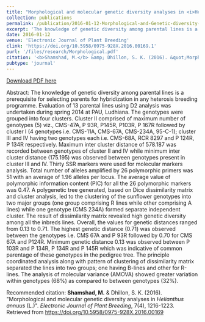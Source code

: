 ```yaml
---
title: "Morphological and molecular genetic diversity analyses in <i>Helianthus annuus</i> (L.)"
collection: publications
permalink: /publication/2016-01-12-Morphological-and-Genetic-diversity-in-sunflower
excerpt: 'The knowledge of genetic diversity among parental lines is a prerequisite for selecting parents for hybridization in any heterosis breeding programme. Evaluation of 13 parental lines using D2 analysis was undertaken during spring 2014 at PAU, Ludhiana. The genotypes were grouped into four clusters. Cluster II comprised of maximum number of genotypes (5) viz., CMS-47A, P 93R, P145R, P103R, P 167R followed by cluster I (4 genotypes i.e. CMS-11A, CMS-67A, CMS-234A, 95-C-1); cluster III and IV having two genotypes each i.e. CMS-68A, RCR 8297 and P 124R, P 134R respectively. Maximum inter cluster distance of 578.187 was recorded between genotypes of cluster II and IV while minimum inter cluster distance (175.195) was observed between genotypes present in cluster III and IV. Thirty SSR markers were used for molecular markers analysis. Total number of alleles amplified by 26 polymorphic primers was 51 with an average of 1.96 alleles per locus. The average value of polymorphic information content (PIC) for all the 26 polymorphic markers was 0.47. A polygenetic tree generated, based on Dice dissimilarity matrix and cluster analysis, led to the clustering of the sunflower genotypes into two major groups (one group comprising R lines while other comprising A lines) while one genotype (CMS 234A) formed separate independent cluster. The result of dissimilarity matrix revealed high genetic diversity among all the inbreds lines. Overall, the values for genetic distances ranged from 0.13 to 0.71. The highest genetic distance (0.71) was observed between the genotypes i.e. CMS 67A and P 93R followed by 0.70 for CMS 67A and P124R. Minimum genetic distance 0.13 was observed between P 103R and P 134R, P 134R and P 145R which was indicative of common parentage of these genotypes in the pedigree tree. The principle coordinated analysis along with pattern of clustering of dissimilarity matrix separated the lines into two groups; one having B-lines and other for R-lines. The analysis of molecular variance (AMOVA) showed greater variation within genotypes (68%) as compared to between genotypes (32%).'
date: 2016-01-12
venue: 'Electronic Journal of Plant Breeding'
clink: 'https://doi.org/10.5958/0975-928X.2016.00169.1'
purl: '/files/research/Morphological.pdf'
citation: '<b>Shamshad, M.</b> &amp; Dhillon, S. K. (2016). &quot;Morphological and molecular genetic diversity analyses in <i>Helianthus annuus</i> (L.)&quot;. <i>Electronic Journal of Plant Breeding</i>, 7(4), 1216-1223. Retrieved from https://doi.org/10.5958/0975-928X.2016.00169'
pubtype: 'journal'
---
```


<a href='/files/research/Morphological.pdf'>Download PDF here</a>

Abstract: The knowledge of genetic diversity among parental lines is a prerequisite for selecting parents for hybridization in any heterosis breeding programme. Evaluation of 13 parental lines using D2 analysis was undertaken during spring 2014 at PAU, Ludhiana. The genotypes were grouped into four clusters. Cluster II comprised of maximum number of genotypes (5) viz., CMS-47A, P 93R, P145R, P103R, P 167R followed by cluster I (4 genotypes i.e. CMS-11A, CMS-67A, CMS-234A, 95-C-1); cluster III and IV having two genotypes each i.e. CMS-68A, RCR 8297 and P 124R, P 134R respectively. Maximum inter cluster distance of 578.187 was recorded between genotypes of cluster II and IV while minimum inter cluster distance (175.195) was observed between genotypes present in cluster III and IV. Thirty SSR markers were used for molecular markers analysis. Total number of alleles amplified by 26 polymorphic primers was 51 with an average of 1.96 alleles per locus. The average value of polymorphic information content (PIC) for all the 26 polymorphic markers was 0.47. A polygenetic tree generated, based on Dice dissimilarity matrix and cluster analysis, led to the clustering of the sunflower genotypes into two major groups (one group comprising R lines while other comprising A lines) while one genotype (CMS 234A) formed separate independent cluster. The result of dissimilarity matrix revealed high genetic diversity among all the inbreds lines. Overall, the values for genetic distances ranged from 0.13 to 0.71. The highest genetic distance (0.71) was observed between the genotypes i.e. CMS 67A and P 93R followed by 0.70 for CMS 67A and P124R. Minimum genetic distance 0.13 was observed between P 103R and P 134R, P 134R and P 145R which was indicative of common parentage of these genotypes in the pedigree tree. The principle coordinated analysis along with pattern of clustering of dissimilarity matrix separated the lines into two groups; one having B-lines and other for R-lines. The analysis of molecular variance (AMOVA) showed greater variation within genotypes (68%) as compared to between genotypes (32%).

Recommended citation: <b>Shamshad, M.</b> & Dhillon, S. K. (2016). "Morphological and molecular genetic diversity analyses in <i>Helianthus annuus</i> (L.)". <i>Electronic Journal of Plant Breeding</i>, 7(4), 1216-1223. Retrieved from https://doi.org/10.5958/0975-928X.2016.00169